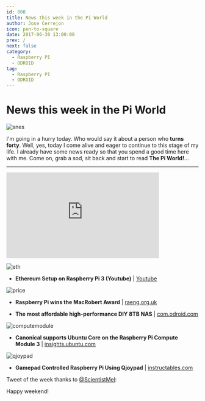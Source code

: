 ```yaml
---
id: 808
title: News this week in the Pi World
author: Jose Cerrejon
icon: pen-to-square
date: 2017-06-30 13:00:00
prev: /
next: false
category:
  - Raspberry PI
  - ODROID
tag:
  - Raspberry PI
  - ODROID
---
```


# News this week in the Pi World

![snes](/images/2017/06/snes.png)

I'm going in a hurry today. Who would say it about a person who **turns forty**. Well, yes, today I come alive and eager to continue to this stage of my life. I already have some news ready so that you spend a good time here with me. Come on, grab a sod, sit back and start to read **The Pi World!**...

- - -
<iframe width="400" height="225" src="https://www.youtube.com/embed/z3jaUfLbvCo?rel=0" frameborder="0" allowfullscreen></iframe>

![eth](/images/2017/06/eth.png)

* **Ethereum Setup on Raspberry Pi 3 (Youtube)** | [Youtube](https://www.youtube.com/watch?v=hFWfr78T22U)

![price](/images/2017/06/price.png)

* **Raspberry Pi wins the MacRobert Award** | [raeng.org.uk](http://www.raeng.org.uk/grants-and-prizes/prizes-and-medals/awards/the-macrobert-award)

* **The most affordable high-performance DIY 8TB NAS** | [com.odroid.com](http://com.odroid.com/sigong/blog/blog_list.php?bid=185)

![computemodule](/images/2017/06/computemodule.png)

* **Canonical supports Ubuntu Core on the Raspberry Pi Compute Module 3**  | [insights.ubuntu.com](https://insights.ubuntu.com/2017/06/27/canonical-supports-ubuntu-core-on-the-raspberry-pi-compute-module/)

![qjoypad](/images/2017/06/qjoypad.png)

* **Gamepad Controlled Raspberry Pi Using Qjoypad** | [instructables.com](http://www.instructables.com/id/Gamepad-Controlled-Raspberry-Pi-Using-Qjoypad/)

Tweet of the week thanks to [@ScientistMel](https://twitter.com/ScientistMel):




Happy weekend!
